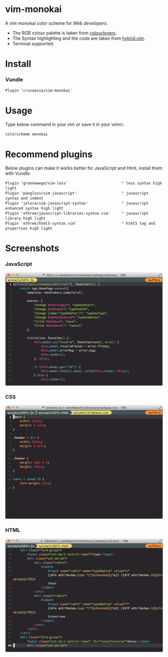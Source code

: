 vim-monokai
===========

A vim monokai color scheme for _Web developers_.

* The RGB colour palette is taken from [colourlovers](http://www.colourlovers.com/). 
* The Syntax highlighting and the code are taken from [hybrid.vim](https://github.com/w0ng/vim-hybrid).
* Terminal supported.

Install
===========

### Vundle

    Plugin 'crusoexia/vim-monokai'

Usage
===========

Type below command in your vim or save it in your vimrc:

    colorscheme monokai

Recommend plugins
===========

Below plugins can make it works better for JavaScript and Html, install them with Vundle.

    Plugin 'groenewege/vim-less'                        " less syntax high light
    Plugin 'pangloss/vim-javascript'                    " javascript syntax and indent
    Plugin 'jelera/vim-javascript-syntax'               " javascript enhanced syntax high light
    Plugin 'othree/javascript-libraries-syntax.vim'     " javascript library high light
    Plugin 'othree/html5-syntax.vim'                    " html5 tag and properties high light

Screenshots
===========

### JavaScript

![JavaScript](screenshots/javascript.png)

### CSS

![CSS](screenshots/css.png)

### HTML

![HTML](screenshots/html.png)
